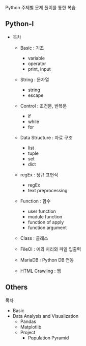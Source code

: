 Python 주제별 문제 풀이를 통한 복습 

## Python-I

* 목차  
  * Basic : 기초
    * variable
    * operator 
    * print, input 
    
  * String : 문자열
    * string 
    * escape 
    
  * Control : 조건문, 반복문
    * if 
    * while 
    * for
    
  * Data Structure : 자료 구조 
    * list
    * tuple 
    * set
    * dict
    
  * regEx : 정규 표현식 
    * regEx  
    * text preprocessing 
  
  * Function : 함수
    * user function
    * mudule function
    * function of apply
    * function argument 
    
  * Class : 클래스 
  * FileOI : 예외 처리와 파일 입출력 
  * MariaDB : Python DB 연동
  * HTML Crawling : 웹

## Others

목차 
* Basic
* Data Analysis and Visualization
  * Pandas
  * Matplotlib 
  * Project 
    * Population Pyramid
